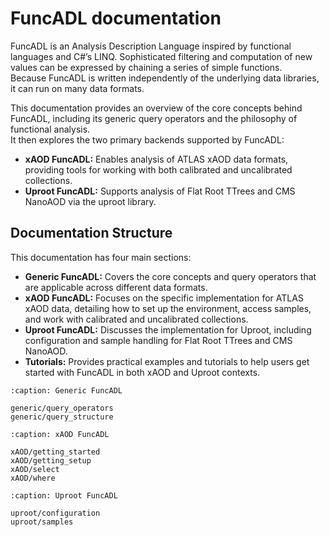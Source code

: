# FuncADL documentation

FuncADL is an Analysis Description Language inspired by functional languages and C#’s LINQ. Sophisticated filtering and computation of new values can be expressed by chaining a series of simple functions.  
Because FuncADL is written independently of the underlying data libraries, it can run on many data formats.

This documentation provides an overview of the core concepts behind FuncADL, including its generic query operators and the philosophy of functional analysis.  
It then explores the two primary backends supported by FuncADL:

- **xAOD FuncADL:** Enables analysis of ATLAS xAOD data formats, providing tools for working with both calibrated and uncalibrated collections.
- **Uproot FuncADL:** Supports analysis of Flat Root TTrees and CMS NanoAOD via the uproot library.

## Documentation Structure

This documentation has four main sections:

- **Generic FuncADL:** Covers the core concepts and query operators that are applicable across different data formats.
- **xAOD FuncADL:** Focuses on the specific implementation for ATLAS xAOD data, detailing how to set up the environment, access samples, and work with calibrated and uncalibrated collections.
- **Uproot FuncADL:** Discusses the implementation for Uproot, including configuration and sample handling for Flat Root TTrees and CMS NanoAOD.
- **Tutorials:** Provides practical examples and tutorials to help users get started with FuncADL in both xAOD and Uproot contexts.

```{toctree}
:caption: Generic FuncADL

generic/query_operators
generic/query_structure

```

```{toctree}
:caption: xAOD FuncADL

xAOD/getting_started
xAOD/getting_setup
xAOD/select
xAOD/where

```

```{toctree}
:caption: Uproot FuncADL

uproot/configuration
uproot/samples

```
